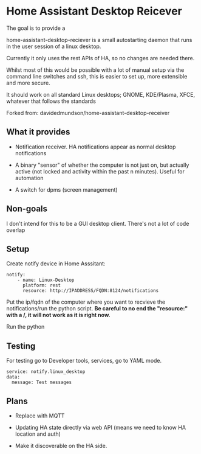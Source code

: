 # Home Assistant Desktop Reicever

The goal is to provide a

home-assistant-desktop-reciever is a small autostarting daemon that runs in the user session of a linux desktop.

Currently it only uses the rest APIs of HA, so no changes are needed there.

Whilst most of this would be possible with a lot of manual setup via the command line switches and ssh, this is easier to set up, more extensible and more secure.

It should work on all standard Linux desktops; GNOME, KDE/Plasma, XFCE, whatever that follows the standards

Forked from: davidedmundson/home-assistant-desktop-receiver

## What it provides

* Notification receiver. HA notifications appear as normal desktop notifications

* A binary "sensor" of whether the computer is not just on, but actually active (not locked and activity within the past n minutes). Useful for automation

* A switch for dpms (screen management)

## Non-goals

I don't intend for this to be a GUI desktop client. There's not a lot of code overlap

## Setup

Create notify device in Home Asssitant:
```
notify:
    - name: Linux-Desktop
      platform: rest
      resource: http://IPADDRESS/FQDN:8124/notifications
```

Put the ip/fqdn of the computer where you want to recvieve the notifications/run the python script.
**Be careful to no end the "resource:" with a /, it will not work as it is right now.**

Run the python

## Testing
For testing go to Developer tools, services, go to YAML mode.
```
service: notify.linux_desktop
data:
  message: Test messages
```

## Plans

* Replace with MQTT

* Updating HA state directly via web API (means we need to know HA location and auth)

* Make it discoverable on the HA side.

